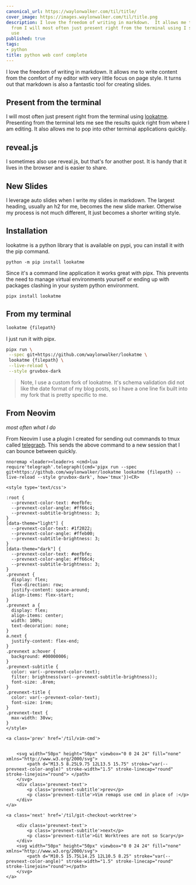 ```yaml
---
canonical_url: https://waylonwalker.com/til/title/
cover_image: https://images.waylonwalker.com/til/title.png
description: I love the freedom of writing in markdown.  It allows me to write content
  from I will most often just present right from the terminal using I sometimes also
  use
published: true
tags:
- python
title: python web conf complete
---
```


I love the freedom of writing in markdown.  It allows me to write content from the comfort of my editor with very little focus on page style.  It turns out that markdown is also a fantastic tool for creating slides.

## Present from the terminal

I will most often just present right from the terminal using [lookatme](https://lookatme.readthedocs.io/en/latest/index.html).  Presenting from the terminal lets me see the results quick right from where I am editing. It also allows me to pop into other terminal applications quickly.

## reveal.js

I sometimes also use reveal.js, but that's for another post.  It is handy that it lives in the browser and is easier to share.

## New Slides

I leverage auto slides when I write my slides in markdown.  The largest heading, usually an h2 for me, becomes the new slide marker.  Otherwise my process is not much different, It just becomes a shorter writing style.

## Installation

lookatme is a python library that is available on pypi, you can install it with the pip command.

```
python -m pip install lookatme
```

Since it's a command line application it works great with pipx.  This prevents the need to manage virtual environments yourself or ending up with packages clashing in your system python environment.

```
pipx install lookatme
```

## From my terminal

``` bash
lookatme {filepath}
```

I just run it with pipx.

``` bash
pipx run \
 --spec git+https://github.com/waylonwalker/lookatme \
 lookatme {filepath} \
 --live-reload \
 --style gruvbox-dark
```

> Note, I use a custom fork of lookatme.  It's schema validation did not like
> the date format of my blog posts, so I have a one line fix built into my
> fork that is pretty specific to me.

## From Neovim
_most often what I do_

From Neovim I use a plugin I created for sending out commands to tmux called [telegraph](https://github.com/WaylonWalker/Telegraph.nvim).  This sends the above command to a new session that I can bounce between quickly.

``` vim
nnoremap <leader><leader>s <cmd>lua require'telegraph'.telegraph({cmd='pipx run --spec git+https://github.com/waylonwalker/lookatme lookatme {filepath} --live-reload --style gruvbox-dark', how='tmux'})<CR>
```
<div class='prevnext'>

    <style type='text/css'>

    :root {
      --prevnext-color-text: #eefbfe;
      --prevnext-color-angle: #ff66c4;
      --prevnext-subtitle-brightness: 3;
    }
    [data-theme="light"] {
      --prevnext-color-text: #1f2022;
      --prevnext-color-angle: #ffeb00;
      --prevnext-subtitle-brightness: 3;
    }
    [data-theme="dark"] {
      --prevnext-color-text: #eefbfe;
      --prevnext-color-angle: #ff66c4;
      --prevnext-subtitle-brightness: 3;
    }
    .prevnext {
      display: flex;
      flex-direction: row;
      justify-content: space-around;
      align-items: flex-start;
    }
    .prevnext a {
      display: flex;
      align-items: center;
      width: 100%;
      text-decoration: none;
    }
    a.next {
      justify-content: flex-end;
    }
    .prevnext a:hover {
      background: #00000006;
    }
    .prevnext-subtitle {
      color: var(--prevnext-color-text);
      filter: brightness(var(--prevnext-subtitle-brightness));
      font-size: .8rem;
    }
    .prevnext-title {
      color: var(--prevnext-color-text);
      font-size: 1rem;
    }
    .prevnext-text {
      max-width: 30vw;
    }
    </style>
    
    <a class='prev' href='/til/vim-cmd'>
    

        <svg width="50px" height="50px" viewbox="0 0 24 24" fill="none" xmlns="http://www.w3.org/2000/svg">
            <path d="M13.5 8.25L9.75 12L13.5 15.75" stroke="var(--prevnext-color-angle)" stroke-width="1.5" stroke-linecap="round" stroke-linejoin="round"> </path>
        </svg>
        <div class='prevnext-text'>
            <p class='prevnext-subtitle'>prev</p>
            <p class='prevnext-title'>Vim remaps use cmd in place of :</p>
        </div>
    </a>
    
    <a class='next' href='/til/git-checkout-worktree'>
    
        <div class='prevnext-text'>
            <p class='prevnext-subtitle'>next</p>
            <p class='prevnext-title'>Git Worktrees are not so Scary</p>
        </div>
        <svg width="50px" height="50px" viewbox="0 0 24 24" fill="none" xmlns="http://www.w3.org/2000/svg">
            <path d="M10.5 15.75L14.25 12L10.5 8.25" stroke="var(--prevnext-color-angle)" stroke-width="1.5" stroke-linecap="round" stroke-linejoin="round"></path>
        </svg>
    </a>
  </div>